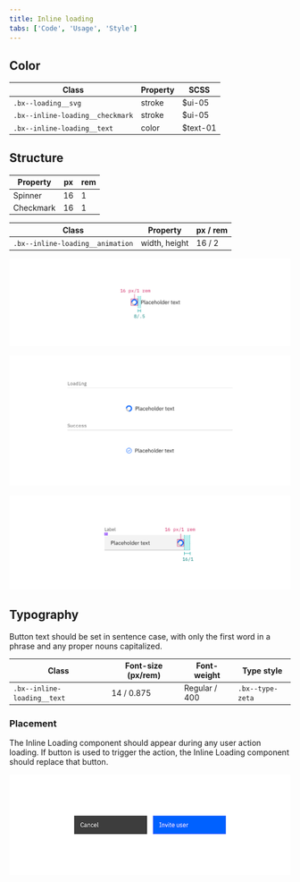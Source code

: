 ```yaml
---
title: Inline loading
tabs: ['Code', 'Usage', 'Style']
---
```


## Color

| Class                            | Property | SCSS     |
| -------------------------------- | -------- | -------- |
| `.bx--loading__svg`              | stroke   | $ui-05   |
| `.bx--inline-loading__checkmark` | stroke   | $ui-05   |
| `.bx--inline-loading__text`      | color    | $text-01 |

## Structure

| Property  | px  | rem |
| --------- | --- | --- |
| Spinner   | 16  | 1   |
| Checkmark | 16  | 1   |

| Class                            | Property      | px / rem |
| -------------------------------- | ------------- | -------- |
| `.bx--inline-loading__animation` | width, height | 16 / 2   |

<image-component fixed="default">

![Inline Loading spinner structure measurements](images/inline-loading-style-1.png)

</image-component>

<image-component fixed="default">

![Inline Loading States](images/inline-loading-style-2.png)

</image-component>

<image-component fixed="default" caption="Structure measurements for small and large loading spinner | px / rem">

![Inline Loading spinner in context example](images/inline-loading-style-3.png)

</image-component>

## Typography

Button text should be set in sentence case, with only the first word in a phrase and any proper nouns capitalized.

| Class                       | Font-size (px/rem) | Font-weight   | Type style       |
| --------------------------- | ------------------ | ------------- | ---------------- |
| `.bx--inline-loading__text` | 14 / 0.875         | Regular / 400 | `.bx--type-zeta` |

### Placement

The Inline Loading component should appear during any user action loading. If button is used to trigger the action, the Inline Loading component should replace that button.

<image-component fixed="default" caption="Example of a inline loading in product context">

![Inline Loading spinner animated_in context example](images/inline-loading-animated.gif)

</image-component>
